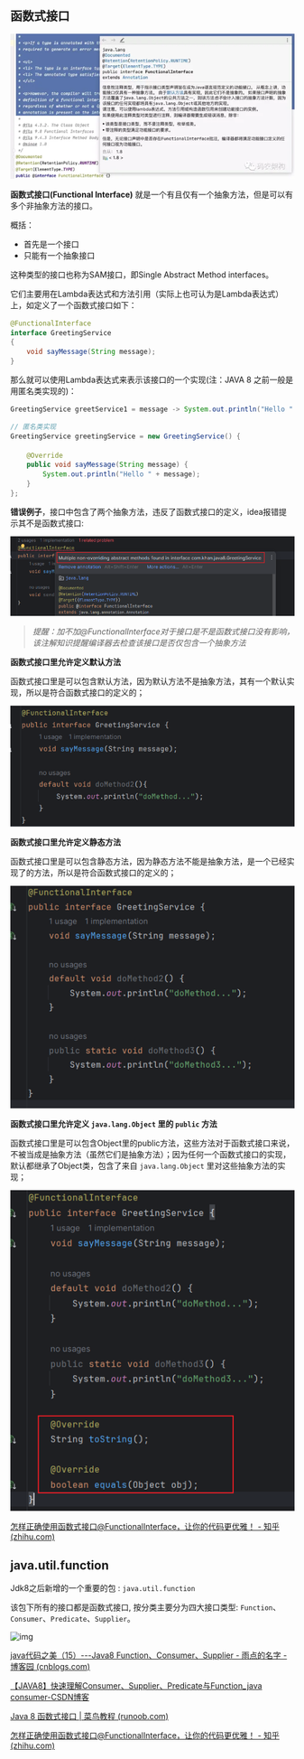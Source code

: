 ## 函数式接口

![img](./assets/v2-18ce17564074aaa67f3bd337896cd25a_720w.png)

**函数式接口(Functional Interface)** 就是一个有且仅有一个抽象方法，但是可以有多个非抽象方法的接口。

概括：

- 首先是一个接口
- 只能有一个抽象接口

这种类型的接口也称为SAM接口，即Single Abstract Method interfaces。

它们主要用在Lambda表达式和方法引用（实际上也可认为是Lambda表达式）上，如定义了一个函数式接口如下：

```java
@FunctionalInterface
interface GreetingService 
{
    void sayMessage(String message);
}
```

那么就可以使用Lambda表达式来表示该接口的一个实现(注：JAVA 8 之前一般是用匿名类实现的)：

```java
GreetingService greetService1 = message -> System.out.println("Hello " + message);
```

```java
// 匿名类实现
GreetingService greetingService = new GreetingService() {

    @Override
    public void sayMessage(String message) {
        System.out.println("Hello " + message);
    }
};
```

**错误例子**，接口中包含了两个抽象方法，违反了函数式接口的定义，idea报错提示其不是函数式接口:

![image-20240324232016496](./assets/image-20240324232016496.png)

> *提醒：加不加@FunctionalInterface对于接口是不是函数式接口没有影响，该注解知识提醒编译器去检查该接口是否仅包含一个抽象方法*



**函数式接口里允许定义默认方法**

函数式接口里是可以包含默认方法，因为默认方法不是抽象方法，其有一个默认实现，所以是符合函数式接口的定义的；

![image-20240324232430802](./assets/image-20240324232430802.png)

**函数式接口里允许定义静态方法**

函数式接口里是可以包含静态方法，因为静态方法不能是抽象方法，是一个已经实现了的方法，所以是符合函数式接口的定义的；

![image-20240324232551085](./assets/image-20240324232551085.png)

**函数式接口里允许定义 `java.lang.Object` 里的 `public` 方法**

函数式接口里是可以包含Object里的public方法，这些方法对于函数式接口来说，不被当成是抽象方法（虽然它们是抽象方法）；因为任何一个函数式接口的实现，默认都继承了Object类，包含了来自 `java.lang.Object` 里对这些抽象方法的实现；

![image-20240324232914195](./assets/image-20240324232914195.png)

[怎样正确使用函数式接口@FunctionalInterface，让你的代码更优雅！ - 知乎 (zhihu.com)](https://zhuanlan.zhihu.com/p/369014583)



## java.util.function

Jdk8之后新增的一个重要的包 : `java.util.function`

该包下所有的接口都是函数式接口, 按分类主要分为四大接口类型: `Function`、`Consumer`、`Predicate`、`Supplier`。

![img](./assets/1090617-20191216190024258-463349888.jpg)

[java代码之美（15）---Java8 Function、Consumer、Supplier - 雨点的名字 - 博客园 (cnblogs.com)](https://www.cnblogs.com/qdhxhz/p/12050701.html)

[【JAVA8】快速理解Consumer、Supplier、Predicate与Function_java consumer-CSDN博客](https://blog.csdn.net/qq_33591903/article/details/102948344)

[Java 8 函数式接口 | 菜鸟教程 (runoob.com)](https://www.runoob.com/java/java8-functional-interfaces.html)

[怎样正确使用函数式接口@FunctionalInterface，让你的代码更优雅！ - 知乎 (zhihu.com)](https://zhuanlan.zhihu.com/p/369014583)

